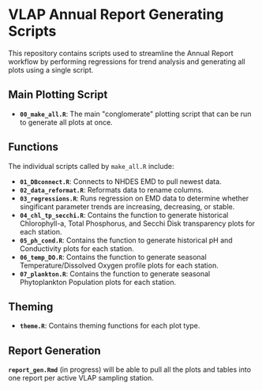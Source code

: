 # VLAP Annual Report Generating Scripts

This repository contains scripts used to streamline the Annual Report workflow by performing regressions for trend analysis and generating all plots using a single script.

## Main Plotting Script

-   **`00_make_all.R`**: The main "conglomerate" plotting script that can be run to generate all plots at once.


## Functions

The individual scripts called by `make_all.R` include:

-   **`01_DBconnect.R`**: Connects to NHDES EMD to pull newest data.
-   **`02_data_reformat.R`**: Reformats data to rename columns.
-   **`03_regressions.R`**: Runs regression on EMD data to determine whether singificant parameter trends are increasing, decreasing, or stable.
-   **`04_chl_tp_secchi.R`**: Contains the function to generate historical Chlorophyll-a, Total Phosphorus, and Secchi Disk transparency plots for each station.
-   **`05_ph_cond.R`**: Contains the function to generate historical pH and Conductivity plots for each station.
-   **`06_temp_DO.R`**: Contains the function to generate seasonal Temperature/Dissolved Oxygen profile plots for each station.
-   **`07_plankton.R`**: Contains the function to generate seasonal Phytoplankton Population plots for each station.

## Theming

-   **`theme.R`**: Contains theming functions for each plot type.

## Report Generation

**`report_gen.Rmd`** (in progress) will be able to pull all the plots and tables into one report per active VLAP sampling station.